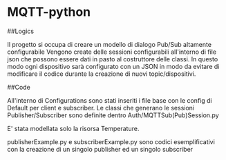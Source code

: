 # MQTT-python

##Logics

Il progetto si occupa di creare un modello di dialogo Pub/Sub altamente configurabile
Vengono create delle sessioni configurabili all'interno di file json che possono essere dati in pasto al costruttore delle classi.
In questo modo ogni dispositivo sarà configurato con un JSON in modo da evitare di modificare il codice durante la creazione di nuovi topic/dispositivi.


##Code

All'interno di Configurations sono stati inseriti i file base con le config di Default per client e subscriber.
Le classi che generano le sessioni Publisher/Subscriber sono definite dentro Auth/MQTTSub(Pub)Session.py

E' stata modellata solo la risorsa Temperature.

publisherExample.py e subscriberExample.py sono codici esemplificativi con la creazione di un singolo publisher ed un singolo subscriber
